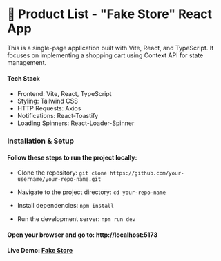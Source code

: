 # 🛒 Product List - "Fake Store" React App
This is a single-page application built with Vite, React, and TypeScript. It focuses on implementing a shopping cart using Context API for state management.

#### Tech Stack
* Frontend: Vite, React, TypeScript
* Styling: Tailwind CSS
* HTTP Requests: Axios
* Notifications: React-Toastify
* Loading Spinners: React-Loader-Spinner

### Installation & Setup
#### Follow these steps to run the project locally:

* Clone the repository:
`git clone https://github.com/your-username/your-repo-name.git`

* Navigate to the project directory:
`cd your-repo-name`

* Install dependencies:
`npm install`

* Run the development server:
`npm run dev`

#### Open your browser and go to: http://localhost:5173
#### Live Demo: [Fake Store](https://fake-store-rose-pi.vercel.app/)











